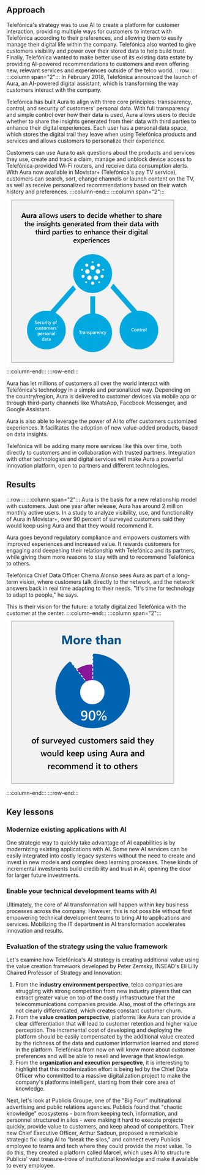 ## Approach

Telefónica's strategy was to use AI to create a platform for customer interaction, providing multiple ways for customers to interact with Telefónica according to their preferences, and allowing them to easily manage their digital life within the company. Telefónica also wanted to give customers visibility and power over their stored data to help build trust. Finally, Telefónica wanted to make better use of its existing data estate by providing AI-powered recommendations to customers and even offering new, relevant services and experiences outside of the telco world.
:::row:::
:::column span="2":::
In February 2018, Telefónica announced the launch of Aura, an AI-powered digital assistant, which is transforming the way customers interact with the company.

Telefónica has built Aura to align with three core principles: transparency, control, and security of customers' personal data. With full transparency and simple control over how their data is used, Aura allows users to decide whether to share the insights generated from their data with third parties to enhance their digital experiences. Each user has a personal data space, which stores the digital trail they leave when using Telefónica products and services and allows customers to personalize their experience.

Customers can use Aura to ask questions about the products and services they use, create and track a claim, manage and unblock device access to Telefónica-provided Wi-Fi routers, and receive data consumption alerts. With Aura now available in Movistar+ (Telefónica's pay TV service), customers can search, sort, change channels or launch content on the TV, as well as receive personalized recommendations based on their watch history and preferences.
:::column-end:::
:::column span="2":::
![Aura allows users to decide whether to share the insights generated from their data with third parties to enhance their digital experiences. Aura's logo is linked to three circles: security of customers' personal data, transparency, and control.](../media/1-2-3-B-Telefonica-case-study-resolution.jpg)
:::column-end:::
:::row-end:::

Aura has let millions of customers all over the world interact with Telefónica's technology in a simple and personalized way. Depending on the country/region, Aura is delivered to customer devices via mobile app or through third-party channels like WhatsApp, Facebook Messenger, and Google Assistant.

Aura is also able to leverage the power of AI to offer customers customized experiences. It facilitates the adoption of new value-added products, based on data insights.

Telefónica will be adding many more services like this over time, both directly to customers and in collaboration with trusted partners. Integration with other technologies and digital services will make Aura a powerful innovation platform, open to partners and different technologies.

## Results

:::row:::
:::column span="2":::
Aura is the basis for a new relationship model with customers. Just one year after release, Aura has around 2 million monthly active users. In a study to analyze visibility, use, and functionality of Aura in Movistar+, over 90 percent of surveyed customers said they would keep using Aura and that they would recommend it.

Aura goes beyond regulatory compliance and empowers customers with improved experiences and increased value. It rewards customers for engaging and deepening their relationship with Telefónica and its partners, while giving them more reasons to stay with and to recommend Telefónica to others.

Telefónica Chief Data Officer Chema Alonso sees Aura as part of a long-term vision, where customers talk directly to the network, and the network answers back in real time adapting to their needs. "It's time for technology to adapt to people," he says.

This is their vision for the future: a totally digitalized Telefónica with the customer at the center.
:::column-end:::
:::column span="2":::
![More than 90% of surveyed customers said they would keep using Aura and recommend it to others.](../media/1-2-3-A-Telefonica-case-study-resolution1.jpg)
:::column-end:::
:::row-end:::

## Key lessons

### Modernize existing applications with AI

One strategic way to quickly take advantage of AI capabilities is by modernizing existing applications with AI. Some new AI services can be easily integrated into costly legacy systems without the need to create and invest in new models and complex deep learning processes. These kinds of incremental investments build credibility and trust in AI, opening the door for larger future investments.

### Enable your technical development teams with AI

Ultimately, the core of AI transformation will happen within key business processes across the company. However, this is not possible without first empowering technical development teams to bring AI to applications and services. Mobilizing the IT department in AI transformation accelerates innovation and results.

### Evaluation of the strategy using the value framework

Let's examine how Telefónica's AI strategy is creating additional value using the value creation framework developed by Peter Zemsky, INSEAD's Eli Lilly Chaired Professor of Strategy and Innovation:

1. From the **industry environment perspective**, telco companies are struggling with strong competition from new industry players that can extract greater value on top of the costly infrastructure that the telecommunications companies provide. Also, most of the offerings are not clearly differentiated, which creates constant customer churn.
2. From the **value creation perspective**, platforms like Aura can provide a clear differentiation that will lead to customer retention and higher value perception. The incremental cost of developing and deploying the platform should be easily compensated by the additional value created by the richness of the data and customer information learned and stored in the platform. Telefónica from now on will know more about customer preferences and will be able to resell and leverage that knowledge.
3. From the **organization and execution perspective**, it is interesting to highlight that this modernization effort is being led by the Chief Data Officer who committed to a massive digitalization project to make the company's platforms intelligent, starting from their core area of knowledge.

Next, let's look at Publicis Groupe, one of the "Big Four" multinational advertising and public relations agencies. Publicis found that "chaotic knowledge" ecosystems - born from keeping tech, information, and personnel structured in silos - were making it hard to execute projects quickly, provide value to customers, and keep ahead of competitors. Their new Chief Executive Officer, Arthur Sadoun, proposed a remarkable strategic fix: using AI to "break the silos," and connect every Publicis employee to teams and tech where they could provide the most value. To do this, they created a platform called Marcel, which uses AI to structure Publicis' vast treasure-trove of institutional knowledge and make it available to every employee.